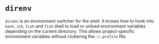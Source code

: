 # `direnv`

`direnv` is an environment switcher for the shell. It knows how to hook into `bash`,
`zsh`, `tcsh` and `fish` shell to load or unload environment variables depending on
the current directory. This allows project-specific environment variables
without cluttering the `~/.profile` file.
